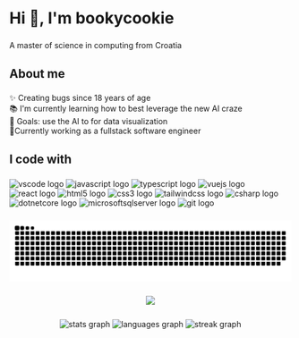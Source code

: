 <h1 align="left">Hi 👋, I'm bookycookie</h1>

###

<p align="left">A master of science in computing from Croatia</p>

###

<h2 align="left">About me</h2>

###

<p align="left">✨ Creating bugs since 18 years of age<br>📚 I'm currently learning how to best leverage the new AI craze<br>🎯 Goals: use the AI to for data visualization<br>📄Currently working as a fullstack software engineer</p>

###

<h2 align="left">I code with</h2>

###

<div align="left">
  <img src="https://cdn.jsdelivr.net/gh/devicons/devicon/icons/vscode/vscode-original.svg" height="40" width="52" alt="vscode logo"  />
  <img src="https://cdn.jsdelivr.net/gh/devicons/devicon/icons/javascript/javascript-original.svg" height="40" width="52" alt="javascript logo"  />
  <img src="https://cdn.jsdelivr.net/gh/devicons/devicon/icons/typescript/typescript-original.svg" height="40" width="52" alt="typescript logo"  />
  <img src="https://cdn.jsdelivr.net/gh/devicons/devicon/icons/vuejs/vuejs-original.svg" height="40" width="52" alt="vuejs logo"  />
  <img src="https://cdn.jsdelivr.net/gh/devicons/devicon/icons/react/react-original.svg" height="40" width="52" alt="react logo"  />
  <img src="https://cdn.jsdelivr.net/gh/devicons/devicon/icons/html5/html5-original.svg" height="40" width="52" alt="html5 logo"  />
  <img src="https://cdn.jsdelivr.net/gh/devicons/devicon/icons/css3/css3-original.svg" height="40" width="52" alt="css3 logo"  />
  <img src="https://cdn.jsdelivr.net/gh/devicons/devicon/icons/tailwindcss/tailwindcss-original-wordmark.svg" height="40" width="52" alt="tailwindcss logo"  />
  <img src="https://cdn.jsdelivr.net/gh/devicons/devicon/icons/csharp/csharp-original.svg" height="40" width="52" alt="csharp logo"  />
  <img src="https://cdn.jsdelivr.net/gh/devicons/devicon/icons/dotnetcore/dotnetcore-original.svg" height="40" width="52" alt="dotnetcore logo"  />
  <img src="https://cdn.jsdelivr.net/gh/devicons/devicon/icons/microsoftsqlserver/microsoftsqlserver-plain.svg" height="40" width="52" alt="microsoftsqlserver logo"  />
  <img src="https://cdn.jsdelivr.net/gh/devicons/devicon/icons/git/git-original.svg" height="40" width="52" alt="git logo"  />
</div>

###

<picture>
  <source media="(prefers-color-scheme: dark)" srcset="https://raw.githubusercontent.com/bookycookie/bookycookie/output/github-contribution-grid-snake-dark.svg">
  <source media="(prefers-color-scheme: light)" srcset="https://raw.githubusercontent.com/bookycookie/bookycookie/output/github-contribution-grid-snake.svg">
  <img alt="github contribution grid snake animation" src="https://raw.githubusercontent.com/bookycookie/bookycookie/output/github-contribution-grid-snake.svg">
</picture>

###

<div align="center">
  <img src="https://visitor-badge.laobi.icu/badge?page_id=bookycookie.bookycookie&left_text=Observers"  />
</div>

###

<div align="center">
  <img src="https://github-readme-stats.vercel.app/api?username=bookycookie&hide_title=false&hide_rank=false&show_icons=true&include_all_commits=true&count_private=true&disable_animations=false&theme=react&locale=en&hide_border=true&order=1" height="150" alt="stats graph"  />
  <img src="https://github-readme-stats.vercel.app/api/top-langs?username=bookycookie&locale=en&hide_title=false&layout=compact&card_width=320&langs_count=6&theme=react&hide_border=true&order=2" height="150" alt="languages graph"  />
  <img src="https://streak-stats.demolab.com?user=bookycookie&locale=en&mode=weekly&theme=react&hide_border=true&border_radius=5&date_format=j/n[/Y]&order=3" height="150" alt="streak graph"  />
</div>

###
